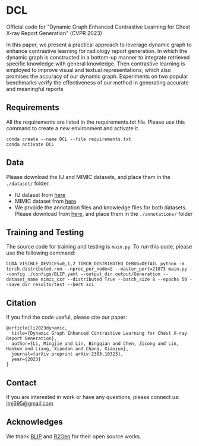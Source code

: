 # DCL
Official code for "Dynamic Graph Enhanced Contrastive Learning for Chest X-ray Report Generation" (CVPR 2023)

In this paper, we present a practical approach to leverage dynamic graph to enhance contrastive learning for radiology report generation. In which the dynamic graph is constructed in a bottom-up manner to integrate retrieved specific knowledge with general knowledge. Then contrastive learning is employed to improve visual and textual representations, which also promises the accuracy of our dynamic graph. Experiments on two popular benchmarks verify the effectiveness of our method in generating accurate and meaningful reports

## Requirements

All the requirements are listed in the requirements.txt file.
Please use this command to create a new environment and activate it.
```
conda create --name DCL --file requirements.txt
conda activate DCL
```  

## Data

Please download the IU and MIMIC datasets, and place them in the `./dataset/` folder.

- IU dataset from [here](https://iuhealth.org/find-medical-services/x-rays)
- MIMIC dataset from [here](https://physionet.org/content/mimic-cxr-jpg/2.0.0/)
- We prvoide the annotation files and knowledge files for both datasets. Please download from [here](https://drive.google.com/drive/folders/1BX_Fbs6FVeCtr6xOLdi-YHAYHAy7lCDv?usp=sharing), and place them in the `./annotations/` folder


## Training and Testing

The source code for training and testing is `main.py`.
To run this code, please use the following command:

```
CUDA_VISIBLE_DEVICES=0,1,2 TORCH_DISTRIBUTED_DEBUG=DETAIL python -m torch.distributed.run --nproc_per_node=2 --master_port=21073 main.py --config ./configs/BLIP.yaml --output_dir output/Generation --dataset_name mimic_cxr --distributed True --batch_size 8 --epochs 50 --save_dir results/test --bert sci
```


## Citation
If you find the code useful, please cite our paper:
~~~
@article{li2023dynamic,
  title={Dynamic Graph Enhanced Contrastive Learning for Chest X-ray Report Generation},
  author={Li, Mingjie and Lin, Bingqian and Chen, Zicong and Lin, Haokun and Liang, Xiaodan and Chang, Xiaojun},
  journal={arXiv preprint arXiv:2303.10323},
  year={2023}
}
~~~


## Contact

If you are interested in work or have any questions, please connect us: lmj695@gmail.com

## Acknowledges

We thank [BLIP](https://github.com/salesforce/BLIP) and [R2Gen](https://github.com/cuhksz-nlp/R2Gen) for their open source works.

